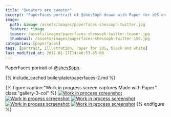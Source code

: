 ```yaml
---
title: "Sweaters are sweeter"
excerpt: "PaperFaces portrait of @shesSoph drawn with Paper for iOS on an iPad."
image: 
  path: &image /assets/images/paperfaces-shessoph-twitter.jpg 
  feature: *image
  teaser: /assets/images/paperfaces-shessoph-twitter-teaser.jpg
  thumbnail: /assets/images/paperfaces-shessoph-twitter-150.jpg
categories: [paperfaces]
tags: [portrait, illustration, Paper for iOS, black and white]
last_modified_at: 2017-01-17T14:48:53-05:00
---
```


PaperFaces portrait of [@shesSoph](https://twitter.com/shesSoph).

{% include_cached boilerplate/paperfaces-2.md %}

{% figure caption:"Work in progress screen captures Made with Paper." class:"gallery-3-col" %}
[![Work in process screenshot](/assets/images/paperfaces-shessoph-process-1-600.jpg)](/assets/images/paperfaces-shessoph-process-1-lg.jpg)
[![Work in process screenshot](/assets/images/paperfaces-shessoph-process-2-600.jpg)](/assets/images/paperfaces-shessoph-process-2-lg.jpg)
[![Work in process screenshot](/assets/images/paperfaces-shessoph-process-3-600.jpg)](/assets/images/paperfaces-shessoph-process-3-lg.jpg)
[![Work in process screenshot](/assets/images/paperfaces-shessoph-process-4-600.jpg)](/assets/images/paperfaces-shessoph-process-4-lg.jpg)
[![Work in process screenshot](/assets/images/paperfaces-shessoph-process-5-600.jpg)](/assets/images/paperfaces-shessoph-process-5-lg.jpg)
{% endfigure %}
